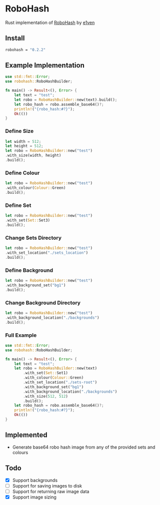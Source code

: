 # RoboHash

Rust implementation of [RoboHash](https://github.com/e1ven/Robohash/) by [e1ven](https://github.com/e1ven)

## Install

```bash
robohash = "0.2.2"
```

## Example Implementation

```rust
use std::fmt::Error;
use robohash::RoboHashBuilder;

fn main() -> Result<(), Error> {
    let text = "test";
    let robo = RoboHashBuilder::new(text).build();
    let robo_hash = robo.assemble_base64()?;
    println!("{robo_hash:#?}");
    Ok(())
}
````

### Define Size

```rust
let width = 512;
let height = 512;
let robo = RoboHashBuilder::new("test")
.with_size(width, height)
.build();
```

### Define Colour

```rust
let robo = RoboHashBuilder::new("test")
.with_colour(Colour::Green)
.build();
```

### Define Set

```rust
let robo = RoboHashBuilder::new("test")
.with_set(Set::Set3)
.build();
```

### Change Sets Directory

```rust
let robo = RoboHashBuilder::new("test")
.with_set_location("./sets_location")
.build();
```

### Define Background

```rust
let robo = RoboHashBuilder::new("test")
.with_background_set("bg1")
.build();
```

### Change Background Directory

```rust
let robo = RoboHashBuilder::new("test")
.with_background_location("./backgrounds")
.build();
```

### Full Example

```rust
use std::fmt::Error;
use robohash::RoboHashBuilder;

fn main() -> Result<(), Error> {
    let text = "test";
    let robo = RoboHashBuilder::new(text)
        .with_set(Set::Set1)
        .with_colour(Colour::Green)
        .with_set_location("./sets-root")
        .with_background_set("bg1")
        .with_background_location("./backgrounds")
        .with_size(512, 512)
        .build();
    let robo_hash = robo.assemble_base64()?;
    println!("{robo_hash:#?}");
    Ok(())
}
```

## Implemented

- Generate base64 robo hash image from any of the provided sets and colours

## Todo

- [x] Support backgrounds
- [ ] Support for saving images to disk
- [ ] Support for returning raw image data
- [x] Support image sizing
